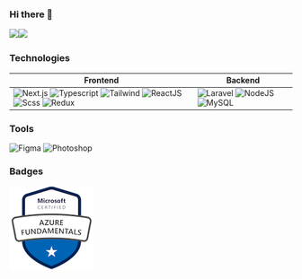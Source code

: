 ### Hi there 👋

<a href="https://github.com/praveenjayakody"><img height="150px" src="https://github-readme-stats.vercel.app/api?username=praveenjayakody&show_icons=true&theme=dark&hide_border=true&show_icons=true&include_all_commits=true&count_private=true&hide_title=true&show_icons=true" /><!-- wi*quL3fcV --><img height="150px" src="https://github-readme-stats.vercel.app/api/top-langs/?username=praveenjayakody&theme=dark&layout=compact&hide_border=true&hide_title=true&show_icons=true" /></a>


### Technologies
| Frontend | Backend |
| -------- | ------- |
| ![Next.js](https://img.shields.io/badge/-Next.js-white) ![Typescript](https://img.shields.io/badge/-Typescript-3178c6) ![Tailwind](https://img.shields.io/badge/-Tailwind-blueviolet) ![ReactJS](https://img.shields.io/badge/-React-blue) ![Scss](https://img.shields.io/badge/-Scss-pink) ![Redux](https://img.shields.io/badge/-Redux-764abc) | ![Laravel](https://img.shields.io/badge/-Laravel-f9332b) ![NodeJS](https://img.shields.io/badge/-Node-brightgreen) ![MySQL](https://img.shields.io/badge/-MySQL-blue) |

### Tools
![Figma](https://img.shields.io/badge/-Figma-brightgreen)
![Photoshop](https://img.shields.io/badge/-Photoshop-011d34)

### Badges
<a href="https://www.credly.com/badges/2e876dc7-29b0-4c06-b368-e1df9cd955f3/public_url"><img height="150px" src="https://raw.githubusercontent.com/praveenjayakody/praveenjayakody/master/microsoft-certified-azure-fundamentals.png" /></a>

<!--
**praveenjayakody/praveenjayakody** is a ✨ _special_ ✨ repository because its `README.md` (this file) appears on your GitHub profile.

Here are some ideas to get you started:

- 🔭 I’m currently working on ...
- 🌱 I’m currently learning ...
- 👯 I’m looking to collaborate on ...
- 🤔 I’m looking for help with ...
- 💬 Ask me about ...
- 📫 How to reach me: ...
- 😄 Pronouns: ...
- ⚡ Fun fact: ...
-->
